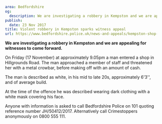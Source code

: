 ```yaml
area: Bedfordshire
og:
  description: We are investigating a robbery in Kempston and we are appealing for witnesses to come forward.
publish:
  date: 23 Nov 2017
title: Violent robbery in Kempston sparks witness appeal
url: https://www.bedfordshire.police.uk/news-and-appeals/kempston-shop-robbery-appeal
```

**We are investigating a robbery in Kempston and we are appealing for witnesses to come forward.**

On Friday (17 November) at approximately 9.05pm a man entered a shop in Hillgrounds Road. The man approached a member of staff and threatened her with a metal crowbar, before making off with an amount of cash.

The man is described as white, in his mid to late 20s, approximately 6'3'', and of average build.

At the time of the offence he was described wearing dark clothing with a white mask covering his face.

Anyone with information is asked to call Bedfordshire Police on 101 quoting reference number JH/50412/2017. Alternatively call Crimestoppers anonymously on 0800 555 111.
